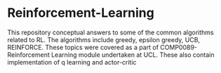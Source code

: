 # Reinforcement-Learning

This repository conceptual answers to some of the common algorithms related to RL. The algorithms include greedy, epsilon greedy, UCB, REINFORCE. 
These topics were covered as a part of COMP0089-Reinforcement Learning module undertaken at UCL. 
These also contain implementation of q learning and actor-critic
